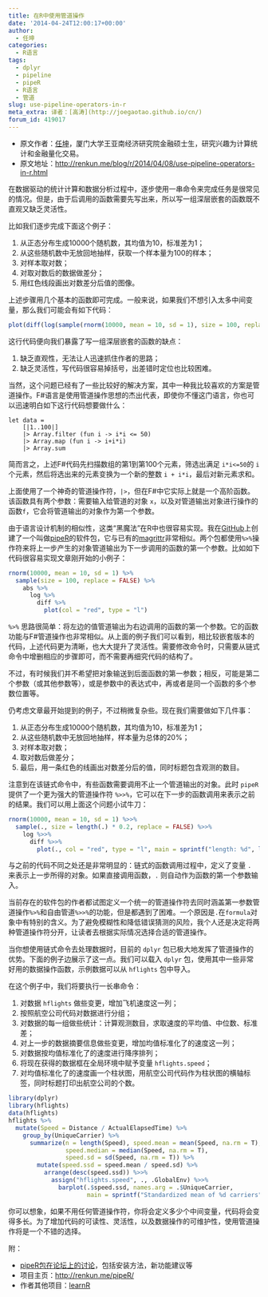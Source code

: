 ```yaml
---
title: 在R中使用管道操作
date: '2014-04-24T12:00:17+00:00'
author:
  - 任坤
categories:
  - R语言
tags:
  - dplyr
  - pipeline
  - pipeR
  - R语言
  - 管道
slug: use-pipeline-operators-in-r
meta_extra: 译者：[高涛](http://joegaotao.github.io/cn/)
forum_id: 419017
---
```


  * 原文作者：[任坤](http://renkun.me/)，厦门大学王亚南经济研究院金融硕士生，研究兴趣为计算统计和金融量化交易。
  * 原文地址：<http://renkun.me/blog/r/2014/04/08/use-pipeline-operators-in-r.html>

在数据驱动的统计计算和数据分析过程中，逐步使用一串命令来完成任务是很常见的情况。但是，由于后调用的函数需要先写出来，所以写一组深层嵌套的函数既不直观又缺乏灵活性。<!--more-->

比如我们逐步完成下面这个例子：

  1. 从正态分布生成10000个随机数，其均值为10，标准差为1；
  1. 从这些随机数中无放回地抽样，获取一个样本量为100的样本；
  1. 对样本取对数；
  1. 对取对数后的数据做差分；
  1. 用红色线段画出对数差分后值的图像。

上述步骤用几个基本的函数即可完成。一般来说，如果我们不想引入太多中间变量，那么我们可能会有如下代码：

```r
plot(diff(log(sample(rnorm(10000, mean = 10, sd = 1), size = 100, replace = FALSE))), col = "red", type = "l")
```

这行代码便向我们暴露了写一组深层嵌套的函数的缺点：

1. 缺乏直观性，无法让人迅速抓住作者的思路；
2. 缺乏灵活性，写代码很容易掉括号，出差错时定位也比较困难。

当然，这个问题已经有了一些比较好的解决方案，其中一种我比较喜欢的方案是管道操作。F#语言是使用管道操作思想的杰出代表，即使你不懂这门语言，你也可以迅速明白如下这行代码想要做什么：

```F#
let data =
    [|1..100|]
    |> Array.filter (fun i -> i*i <= 50)
    |> Array.map (fun i -> i+i*i)
    |> Array.sum
```

简而言之，上述F#代码先扫描数组的第1到第100个元素，筛选出满足 `i*i<=50`的 `i` 个元素，然后将选出来的元素变换为一个新的整数 `i + i*i`，最后对新元素求和。

上面使用了一个神奇的管道操作符，`|>`，但在F#中它实际上就是一个高阶函数。该函数具有两个参数：需要输入给管道的对象 `x`，以及对管道输出对象进行操作的函数`f`，它会将管道输出的对象作为第一个参数。

由于语言设计机制的相似性，这类“黑魔法”在R中也很容易实现。我在[GitHub](https://github.com/renkun-ken/pipeR)上创建了一个叫做[pipeR](http://renkun.me/pipeR/)的软件包，它与已有的[magrittr](http://cran.r-project.org/web/packages/magrittr/index.html)非常相似。两个包都使用`%>%`操作符来将上一步产生的对象管道输出为下一步调用的函数的第一个参数。比如如下代码很容易实现文章刚开始的小例子：

```r
rnorm(10000, mean = 10, sd = 1) %>%
  sample(size = 100, replace = FALSE) %>%
    abs %>%
      log %>%
        diff %>%
          plot(col = "red", type = "l")
```
    
    

`%>%` 思路很简单：将左边的值管道输出为右边调用的函数的第一个参数。它的函数功能与F#管道操作也非常相似。从上面的例子我们可以看到，相比较嵌套版本的代码，上述代码更为清晰，也大大提升了灵活性。需要修改命令时，只需要从链式命令中增删相应的步骤即可，而不需要再细究代码的结构了。

不过，有时候我们并不希望把对象输送到后面函数的第一参数；相反，可能是第二个参数（或其他参数等），或是参数中的表达式中，再或者是同一个函数的多个参数位置等。

仍考虑文章最开始提到的例子，不过稍微复杂些。现在我们需要做如下几件事：

  1. 从正态分布生成10000个随机数，其均值为10，标准差为1；
  2. 从这些随机数中无放回地抽样，样本量为总体的20%；
  3. 对样本取对数；
  4. 取对数后做差分；
  5. 最后，用一条红色的线画出对数差分后的值，同时标题包含观测的数目。

注意到在该链式命令中，有些函数需要调用不止一个管道输出的对象。此时 `pipeR` 提供了一个更为强大的管道操作符 `%>>%`，它可以在下一步的函数调用来表示之前的结果。我们可以用上面这个问题小试牛刀：

```r
rnorm(10000, mean = 10, sd = 1) %>>%
  sample(., size = length(.) * 0.2, replace = FALSE) %>>%
    log %>>%
      diff %>>%
        plot(., col = "red", type = "l", main = sprintf("length: %d", length(.)))
```
与之前的代码不同之处还是非常明显的：链式的函数调用过程中，定义了变量 `.` 来表示上一步所得的对象。如果直接调用函数，`.` 则自动作为函数的第一个参数输入。

当前存在的软件包的作者都试图定义一个统一的管道操作符去同时涵盖第一参数管道操作`%>%`和自由管道`%>>%`的功能，但是都遇到了困难。一个原因是`.`在`formula`对象中有特别的含义。为了避免模糊性和降低错误猜测的风险，我个人还是决定将两种管道操作符分开，让读者去根据实际情况选择合适的管道操作。

当你想使用链式命令去处理数据时，目前的 `dplyr` 包已极大地发挥了管道操作的优势。下面的例子边展示了这一点。我们可以载入 `dplyr` 包，使用其中一些非常好用的数据操作函数，示例数据可以从 `hflights` 包中导入。

在这个例子中，我们将要执行一长串命令：

  1. 对数据 `hflights` 做些变更，增加飞机速度这一列；
  1. 按照航空公司代码对数据进行分组；
  1. 对数据的每一组做些统计：计算观测数目，求取速度的平均值、中位数、标准差；
  1. 对上一步的数据摘要信息做些变更，增加均值标准化了的速度这一列；
  1. 对数据按均值标准化了的速度进行降序排列；
  1. 将现在获得的数据框在全局环境中赋予变量 `hflights.speed`；
  1. 对均值标准化了的速度画一个柱状图，用航空公司代码作为柱状图的横轴标签，同时标题打印出航空公司的个数。

```r
library(dplyr)
library(hflights)
data(hflights)
hflights %>%
  mutate(Speed = Distance / ActualElapsedTime) %>%
    group_by(UniqueCarrier) %>%
      summarize(n = length(Speed), speed.mean = mean(Speed, na.rm = T),
                speed.median = median(Speed, na.rm = T),
                speed.sd = sd(Speed, na.rm = T)) %>%
        mutate(speed.ssd = speed.mean / speed.sd) %>%
          arrange(desc(speed.ssd)) %>>%
            assign("hflights.speed", ., .GlobalEnv) %>>%
              barplot(.$speed.ssd, names.arg = .$UniqueCarrier,
                      main = sprintf("Standardized mean of %d carriers", nrow(.)))
```
    

你可以想象，如果不用任何管道操作符，你将会定义多少个中间变量，代码将会变得多长。为了增加代码的可读性、灵活性，以及数据操作的可维护性，使用管道操作将是一个不错的选择。

附：

  * [pipeR包在论坛上的讨论](https://cos.name/cn/topic/154846)，包括安装方法，新功能建议等
  * 项目主页：<http://renkun.me/pipeR/>
  * 作者其他项目：[learnR](https://github.com/renkun-ken/learnR)
